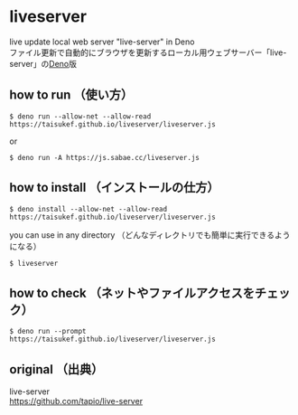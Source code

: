 # liveserver
live update local web server "live-server" in Deno  
ファイル更新で自動的にブラウザを更新するローカル用ウェブサーバー「live-server」の[Deno](https://deno.land/)版  

## how to run （使い方）
```
$ deno run --allow-net --allow-read https://taisukef.github.io/liveserver/liveserver.js
```
or
```
$ deno run -A https://js.sabae.cc/liveserver.js
```

## how to install （インストールの仕方）
```
$ deno install --allow-net --allow-read https://taisukef.github.io/liveserver/liveserver.js
```
you can use in any directory （どんなディレクトリでも簡単に実行できるようになる）
```
$ liveserver
```

## how to check （ネットやファイルアクセスをチェック）
```
$ deno run --prompt https://taisukef.github.io/liveserver/liveserver.js
```

## original （出典）
live-server  
https://github.com/tapio/live-server  
